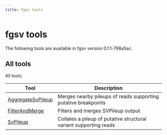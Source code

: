 ```yaml
---
title: fgsv tools
---
```


# fgsv tools

The following tools are available in fgsv version 0.1.1-798a5ac.
## All tools

All tools.

|Tool|Description|
|----|-----------|
|[AggregateSvPileup](AggregateSvPileup.md)|Merges nearby pileups of reads supporting putative breakpoints|
|[FilterAndMerge](FilterAndMerge.md)|Filters and merges SVPileup output|
|[SvPileup](SvPileup.md)|Collates a pileup of putative structural variant supporting reads|


